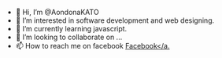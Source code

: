 - 👋 Hi, I’m @AondonaKATO
- 👀 I’m interested in software development and web designing.
- 🌱 I’m currently learning javascript.
- 💞️ I’m looking to collaborate on ...
- 📫 How to reach me on facebook <a href="https://facebook.com/Thou.Aondona">Facebook</a.

<!---
AondonaKATO/AondonaKATO is a ✨ special ✨ repository because its `README.md` (this file) appears on your GitHub profile.
You can click the Preview link to take a look at your changes.
--->
